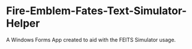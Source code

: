 # Fire-Emblem-Fates-Text-Simulator-Helper
A Windows Forms App created to aid with the FEITS Simulator usage.
